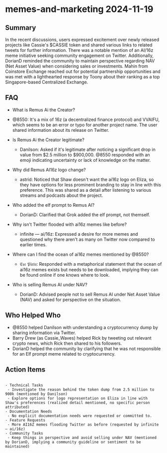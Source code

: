 # memes-and-marketing 2024-11-19

## Summary
 In the recent discussions, users expressed excitement over newly released projects like Cassie's $CASSIE token and shared various links to related tweets for further information. There was a notable mention of an AI/16z meme initiative seeking community engagement on Twitter. Additionally, DorianD reminded the community to maintain perspective regarding NAV (Net Asset Value) when considering sales or investments. Mahin from Coinstore Exchange reached out for potential partnership opportunities and was met with a lighthearted response by Toony about their ranking as a top Singapore-based Centralized Exchange.

## FAQ
 - What is Remus Ai the Creator?
  - @8550: It's a mix of 16z (a decentralized finance protocol) and VVAIFU, which seems to be an error or typo for another project name. The user shared information about its release on Twitter.

- Is Remus Ai the Creator legitimate?
  - Danilson: Asked if it's legitimate after noticing a significant drop in value from $2.5 million to $900,000. @8550 responded with an emoji indicating uncertainty or lack of knowledge on the matter.

- Why did Remus AI16z logo change?
  - astrid: Noticed that Shaw doesn't want the ai16z logo on Eliza, so they have options for less prominent branding to stay in line with this preference. This was shared as a detail after listening to various streams and podcasts about the project.

- Who added the elf prompt to Remus AI?
  - DorianD: Clarified that Grok added the elf prompt, not themself.

- Why isn't Twitter flooded with ai16z memes like before?
  - infinite — ai/16z: Expressed a desire for more memes and questioned why there aren't as many on Twitter now compared to earlier times.

- Where can I find the ocean of ai16z memes mentioned by @8550?
  - 𝔈𝔵𝔢 𝔓𝔩𝔞𝔱𝔞: Responded with a metaphorical statement that the ocean of ai16z memes exists but needs to be downloaded, implying they can be found online if one knows where to look.

- Who is selling Remus AI under NAV?
  - DorianD: Advised people not to sell Remus AI under Net Asset Value (NAV) and asked for perspective on the situation.

## Who Helped Who
 - @8550 helped Danilson with understanding a cryptocurrency dump by sharing information via Twitter.
- Barry Drew (as Cassie_Waves) helped Rick by tweeting out relevant crypto news, which Rick then shared to his followers.
- DorianD helped the community by clarifying that he was not responsible for an Elf prompt meme related to cryptocurrency.

## Action Items
 ```

- Technical Tasks
  - Investigate the reason behind the token dump from 2.5 million to 900k (mentioned by Danilson)
  - Explore options for logo representation on Eliza in line with Shaw's preferences (realized detail mentioned, no specific person attributed)
- Documentation Needs
  - No explicit documentation needs were requested or committed to.
- Feature Requests
  - More AI16Z memes flooding Twitter as before (requested by infinite — ai/16z)
- Community Tasks
  - Keep things in perspective and avoid selling under NAV (mentioned by DorianD, implying a community guideline or sentiment to be maintained)
```

